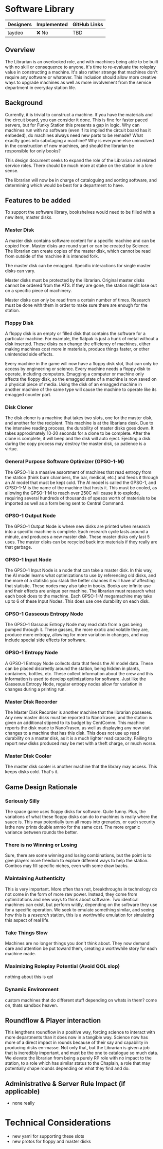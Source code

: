 # Software Library

| Designers | Implemented | GitHub Links |
|---|---|---|
| taydeo | :x: No | TBD |

## Overview

The Librarian is an overlooked role, and with machines being able to be built with no skill or consequence to anyone, it's time to re-evaluate the roleplay value in constructing a machine. It's also rather strange that machines don't require any software or whatever. This inclusion should allow more creative ways to upgrade machines as well as more involvement from the service department in everyday station life.

## Background

Currently, it is trivial to construct a machine. If you have the materials and the circuit board, you can consider it done. This is fine for faster paced servers, but for Funky Station this presents a gap in logic. Why can machines run with no software (even if its implied the circuit board has it embeded), do machines always need new parts to be remade? What exactly goes into sabotaging a machine? Why is everyone else uninvolved in the construction of new machines, and should the librarian be responsible for only books?

This design document seeks to expand the role of the Librarian and related service roles. There should be much more at stake on the station in a lore sense.

The librarian will now be in charge of cataloguing and sorting software, and determining which would be best for a department to have. 

## Features to be added

To support the software library, bookshelves would need to be filled with a new item, master disks.

### Master Disk

A master disk contains software content for a specific machine and can be copied from. Master disks are round start or can be created by Science. The librarian can create copies of the master disk, which cannot be read from outside of the machine it is intended fork.

The master disk can be emagged. Specific interactions for single master disks can vary.

Master disks must be protected by the librarian. Original master disks cannot be ordered from the ATS. If they are gone, the station might lose out on a specific piece of machinery.

Master disks can only be read from a certain number of times. Research must be done with them in order to make sure there are enough for the station.

### Floppy Disk

A floppy disk is an empty or filled disk that contains the software for a particular machine. For example, the flatpak is just a hunk of metal without a disk inserted. These disks can change the efficiency of machines, either making machines cost more in materials, produce things faster, or other unintended side effects.

Every machine in the game will now have a floppy disk slot, that can only be access by engineering or science. Every machine needs a floppy disk to operate, including computers. Emagging a computer or machine only affects the floppy disk, so the emagged state of a machine is now saved on a physical piece of media. Using the disk of an emagged machine in another machine of the same type will cause the machine to operate like its emagged counter part.

### Disk Cloner

The disk cloner is a machine that takes two slots, one for the master disk, and another for the recipient. This machine is at the libarians desk. Due to the intensive reading process, the durability of master disks goes down. It takes approximately 10-20 seconds for a clone to be complete. After the clone is complete, it will beep and the disk will auto eject. Ejecting a disk during the copy process may destroy the master disk, so patience is a virtue.

### General Purpose Software Optimizer (GPSO-1-M)

The GPSO-1 is a massive assortment of machines that read entropy from the station (think burn chambers, the bar, medical, etc.) and feeds it through an AI model that must be kept cold. The AI model is called the GPSO-1, and GPSO-1-M is the name of the machine that hosts it. This must be cooled, as allowing the GPSO-1-M to reach over 250C will cause it to explode, requiring several hundreds of thousands of spesos worth of materials to be imported as well as a form being sent to Central Command.

### GPSO-1 Output Node

The GPSO-1 Output Node is where new disks are printed when research into a specific machine is complete. Each research cycle lasts around a minute, and produces a new master disk. These master disks only last 5 uses. The master disks can be recycled back into materials if they really are that garbage. 

### GPSO-1 Input Node

The GPSO-1 Input Node is a node that can take a master disk. In this way, the AI model learns what optimizations to use by referencing old disks, and the more of a statistic you stack the better chances it will have of affecting that statistic. These nodes may also take in books. Books are infinite use and their effects are unique per machine. The librarian must research what each book does to the machine. Each GPSO-1-M megamachine may take up to 6 of these Input Nodes. This does use one durability on each disk.

### GPSO-1 Gasseous Entropy Node

The GPSO-1 Gassous Entropy Node may read data from a gas being pumped through it. These gasses, the more exotic and volatile they are, produce more entropy, allowing for more variation in changes, and may include special side effects for software. 

### GPSO-1 Entropy Node

A GPSO-1 Entropy Node collects data that feeds the AI model data. These can be placed discreetly around the station, being hidden in plants, containers, bottles, etc. These collect information about the crew and this information is used to develop optimizations for software. Just like the Gasseous Entropy Node, regular entropy nodes allow for variation in changes during a printing run.

### Master Disk Recorder

The Master Disk Recorder is another machine that the librarian posseses. Any new master disks must be reported to NanoTrasen, and the station is given an additional stipend to its budget by CentComm. This machine reports the disk made to NanoTrasen, as well as displaying any new stat changes to a machine that has this disk. This does not use up read durability on a master disk, as it is a much lighter read capacity. Failing to report new disks produced may be met with a theft charge, or much worse.

### Master Disk Cooler

The master disk cooler is another machine that the library may access. This keeps disks cold. That's it.

## Game Design Rationale

### Seriously Silly
The space game uses floppy disks for software. Quite funny. Plus, the variations of what these floppy disks can do to machines is really where the sauce is. This may potentially turn all mops into grenades, or each security lathe now prints double ammo for the same cost. The more organic variance between rounds the better.

### There is no Winning or Losing
Sure, there are some winning and losing combinations, but the point is to give players more freedom to explore different ways to help the station. Combos may fill specific niches, even with some draw backs.

### Maintaining Authenticity
This is very important. More often than not, breakthroughs in technology do not come in the form of more raw power. Instead, they come from optimizations and new ways to think about software. Two identical machines can exist, but perform wildly, depending on the software they use for a specific operation. We seek to emulate something similar, and seeing how this is a *research* station, this is a worthwhile emulation for simulating this aspect of real life.

### Take Things Slow
Machines are no longer things you don't think about. They now demand care and attention be put toward them, creating a worthwhile story for each machine made.

### Maximizing Roleplay Potential (Avoid QOL slop)
nothing about this is qol

### Dynamic Environment
custom machines that do different stuff depending on whats in them? come on, thats sandbox heaven.

## Roundflow & Player interaction

This lengthens roundflow in a positive way, forcing science to interact with more departments than it does now in a tangible way. Science now has more of a direct impact in rounds because of their say and capability in producing disks en-masse. Not only that, but the Librarian is given a job that is incredibly important, and must be the one to catalogue so much data. We elevate the librarian from being a purely RP role with no impact to the station, to a role which has similar status to the Chaplain, a role that may potentially shape rounds depending on what they find and do.

## Administrative & Server Rule Impact (if applicable)

- none really

# Technical Considerations

- new yaml for supporting these slots
- new protos for floppy and master disks